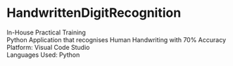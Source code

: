 # HandwrittenDigitRecognition
In-House Practical Training  
Python Application that recognises Human Handwriting with 70% Accuracy  
Platform: Visual Code Studio  
Languages Used: Python  
